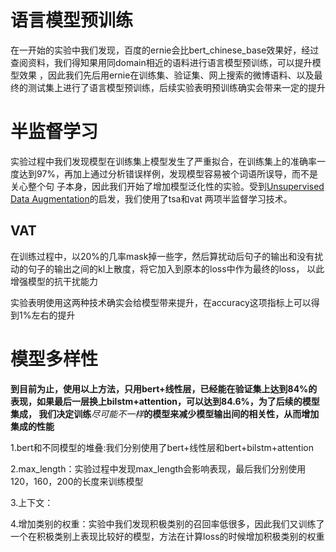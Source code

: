 # 语言模型预训练

在一开始的实验中我们发现，百度的ernie会比bert_chinese_base效果好，经过查阅资料，我们得知果用同domain相近的语料进行语言模型预训练，可以提升模型效果
，因此我们先后用ernie在训练集、验证集、网上搜索的微博语料、以及最终的测试集上进行了语言模型预训练，后续实验表明预训练确实会带来一定的提升

# 半监督学习

实验过程中我们发现模型在训练集上模型发生了严重拟合，在训练集上的准确率一度达到97%，再加上通过分析错误样例，发现模型容易被个词语所误导，而不是关心整个句
子本身，因此我们开始了增加模型泛化性的实验。受到[Unsupervised Data Augmentation](https://github.com/google-research/uda)的启发，我们使用了tsa和vat
两项半监督学习技术。
## VAT
在训练过程中，以20%的几率mask掉一些字，然后算扰动后句子的输出和没有扰动的句子的输出之间的kl上散度，将它加入到原本的loss中作为最终的loss，
以此增强模型的抗干扰能力

实验表明使用这两种技术确实会给模型带来提升，在accuracy这项指标上可以得到1%左右的提升


# 模型多样性
**到目前为止，使用以上方法，只用bert+线性层，已经能在验证集上达到84%的表现，如果最后一层换上bilstm+attention，可以达到84.6%，为了后续的模型集成，
我们决定训练***尽可能不一样***的模型来减少模型输出间的相关性，从而增加集成的性能**

1.bert和不同模型的堆叠:我们分别使用了bert+线性层和bert+bilstm+attention

2.max_length：实验过程中发现max_length会影响表现，最后我们分别使用120，160，200的长度来训练模型

3.上下文：

4.增加类别的权重：实验中我们发现积极类别的召回率低很多，因此我们又训练了一个在积极类别上表现比较好的模型，方法在计算loss的时候增加积极类别的权重
